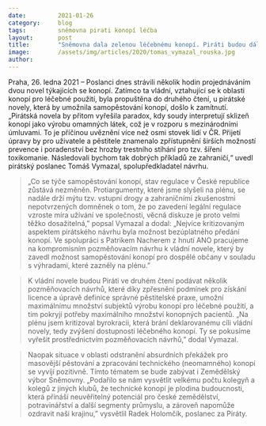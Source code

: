 ```yaml
---
date:         2021-01-26
category:     blog
tags:         sněmovna pirati konopí léčba
layout:       post
title:        "Sněmovna dala zelenou léčebnému konopí. Piráti budou dál bojovat o jeho snadnou dostupnost pro pacienty a regulované samopěstování"
image:        /assets/img/articles/2020/tomas_vymazal_rouska.jpg
author:       
---
```


Praha, 26. ledna 2021 – Poslanci dnes strávili několik hodin projednáváním dvou novel týkajících se konopí. Zatímco ta vládní, vztahující se k oblasti konopí pro léčebné použití, byla propuštěna do druhého čtení, u pirátské novely, která by umožnila samopěstování konopí, došlo k zamítnutí. „Pirátská novela by přitom vyřešila paradox, kdy soudy interpretují sklizeň konopí jako výrobu omamných látek, což je v rozporu s mezinárodními úmluvami. To je příčinou uvěznění více než osmi stovek lidí v ČR. Přijetí úpravy by pro uživatele a pěstitele znamenalo zpřístupnění širších možností prevence i poradenství bez hrozby trestního stíhání pro tzv. šíření toxikomanie. Následovali bychom tak dobrých příkladů ze zahraničí,“ uvedl pirátský poslanec Tomáš Vymazal, spolupředkladatel návrhu.

> „Co se týče samopěstování konopí, stav regulace v České republice zůstává nezměněn. Protiargumenty, které jsme slyšeli na plénu, se nadále drží mýtu tzv. vstupní drogy a zahraničními zkušenostmi nepotvrzených domněnek o tom, že po zavedení legální regulace vzroste míra užívání ve společnosti, věcná diskuze je proto velmi těžko dosažitelná,” popsal Vymazal a dodal: „Nejvíce kritizovaným aspektem pirátského návrhu byla možnost bezúplatného předání konopí. Ve spolupráci s Patrikem Nacherem z hnutí ANO pracujeme na kompromisním pozměňovacím návrhu k vládní novele, který by zavedl možnost samopěstování konopí pro dospělé občany v souladu s výhradami, které zazněly na plénu.”

 

> K vládní novele budou Piráti ve druhém čtení podávat několik pozměňovacích návrhů, které díky zpřesnění podmínek pro získání licence a úpravě definice správné pěstitelské praxe, umožní maximálnímu množství subjektů výrobu konopí pro léčebné použití, a tím pokryjí potřeby maximálního množství konopných pacientů. „Na plénu jsem kritizoval byrokracii, která brání deklarovanému cíli vládní novely, tedy zvýšení dostupnosti léčebného konopí. Ty se pokusíme vyřešit prostřednictvím pozměňovacích návrhů,” dodal Vymazal.

 

> Naopak situace v oblasti odstranění absurdních překážek pro masovější pěstování a zpracování technického (neomamného) konopí se vyvíjí pozitivně. Tímto tématem se bude zabývat i Zemědělský výbor Sněmovny. „Podařilo se nám vysvětlit velkému počtu kolegyň a kolegů z jiných klubů, že technické konopí je plodina budoucnosti, která přináší neuvěřitelný potenciál pro české zemědělství, potravinářství a další segmenty průmyslu, a zároveň napomůže ozdravit naši krajinu,” vysvětlil Radek Holomčík, poslanec za Piráty.	
